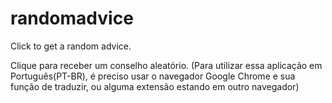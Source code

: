 # randomadvice
Click to get a random advice.

Clique para receber um conselho aleatório.
(Para utilizar essa aplicação em Português(PT-BR), é preciso usar o navegador Google Chrome e sua função de traduzir, ou alguma extensão estando em outro navegador)
